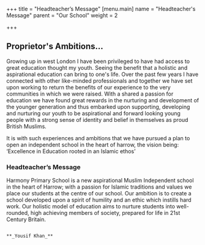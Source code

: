 +++
title = "Headteacher’s Message"
[menu.main]
name = "Headteacher's Message"
parent = "Our School"
weight = 2

+++

## Proprietor's Ambitions...

Growing up in west London I have been privileged to have had access to great education thought my youth. Seeing the benefit that a holistic and aspirational education can bring to one's life. Over the past few years I have connected with other like-minded professionals and together we have set upon working to return the benefits of our experience to the very communities in which we were raised. With a shared a passion for education we have found great rewards in the nurturing and development of the younger generation and thus embarked upon supporting, developing and nurturing our youth to be aspirational and forward looking young people with a strong sense of identity and belief in themselves as proud British Muslims.

It is with such experiences and ambitions that we have pursued a plan to open an independent school in the heart of harrow, the vision being: ‘Excellence in Education rooted in an Islamic ethos’

### Headteacher’s Message

Harmony Primary School is a new aspirational Muslim Independent school in the heart of Harrow; with a passion for Islamic traditions and values we place our students at the centre of our school. Our ambition is to create a school developed upon a spirit of humility and an ethic which instills hard work. Our holistic model of education aims to nurture students into well-rounded, high achieving members of society, prepared for life in 21st Century Britain.

                                                                                          **_Yousif Khan_**